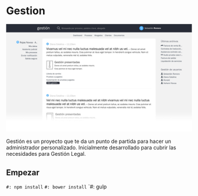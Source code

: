 # Gestion
![alt tag](https://raw.githubusercontent.com/Maachi/Admin-FrontEnd/master/ss-gestion.jpg)

Gestión es un proyecto que te da un punto de partida para hacer un administrador personalizado. Inicialmente desarrollado para cubrir las necesidades para Gestión Legal.

## Empezar

`#: npm install`
`#: bower install`
`#: gulp
